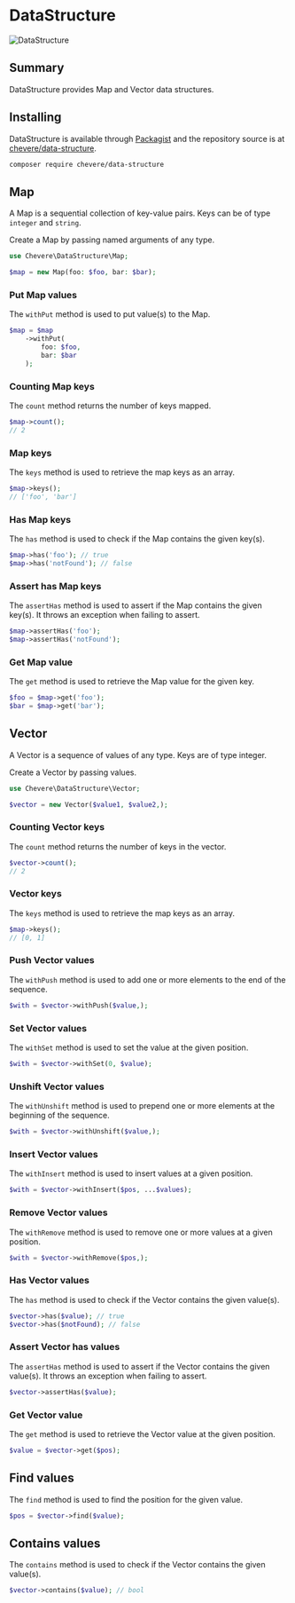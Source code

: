 # DataStructure

![DataStructure](/src/packages/data-structure-logo.svg)

## Summary

DataStructure provides Map and Vector data structures.

## Installing

DataStructure is available through [Packagist](https://packagist.org/packages/chevere/data-structure) and the repository source is at [chevere/data-structure](https://github.com/chevere/data-structure).

```sh
composer require chevere/data-structure
```

## Map

A Map is a sequential collection of key-value pairs. Keys can be of type `integer` and `string`.

Create a Map by passing named arguments of any type.

```php
use Chevere\DataStructure\Map;

$map = new Map(foo: $foo, bar: $bar);
```

### Put Map values

The `withPut` method is used to put value(s) to the Map.

```php
$map = $map
    ->withPut(
        foo: $foo,
        bar: $bar
    );
```

### Counting Map keys

The `count` method returns the number of keys mapped.

```php
$map->count();
// 2
```

### Map keys

The `keys` method is used to retrieve the map keys as an array.

```php
$map->keys();
// ['foo', 'bar']
```

### Has Map keys

The `has` method is used to check if the Map contains the given key(s).

```php
$map->has('foo'); // true
$map->has('notFound'); // false
```

### Assert has Map keys

The `assertHas` method is used to assert if the Map contains the given key(s). It throws an exception when failing to assert.

```php
$map->assertHas('foo');
$map->assertHas('notFound');
```

### Get Map value

The `get` method is used to retrieve the Map value for the given key.

```php
$foo = $map->get('foo');
$bar = $map->get('bar');
```

## Vector

A Vector is a sequence of values of any type. Keys are of type integer.

Create a Vector by passing values.

```php
use Chevere\DataStructure\Vector;

$vector = new Vector($value1, $value2,);
```

### Counting Vector keys

The `count` method returns the number of keys in the vector.

```php
$vector->count();
// 2
```

### Vector keys

The `keys` method is used to retrieve the map keys as an array.

```php
$map->keys();
// [0, 1]
```

### Push Vector values

The `withPush` method is used to add one or more elements to the end of the sequence.

```php
$with = $vector->withPush($value,);
```

### Set Vector values

The `withSet` method is used to set the value at the given position.

```php
$with = $vector->withSet(0, $value);
```

### Unshift Vector values

The `withUnshift` method is used to prepend one or more elements at the beginning of the sequence.

```php
$with = $vector->withUnshift($value,);
```

### Insert Vector values

The `withInsert` method is used to insert values at a given position.

```php
$with = $vector->withInsert($pos, ...$values);
```

### Remove Vector values

The `withRemove` method is used to remove one or more values at a given position.

```php
$with = $vector->withRemove($pos,);
```

### Has Vector values

The `has` method is used to check if the Vector contains the given value(s).

```php
$vector->has($value); // true
$vector->has($notFound); // false
```

### Assert Vector has values

The `assertHas` method is used to assert if the Vector contains the given value(s). It throws an exception when failing to assert.

```php
$vector->assertHas($value);
```

### Get Vector value

The `get` method is used to retrieve the Vector value at the given position.

```php
$value = $vector->get($pos);
```

## Find values

The `find` method is used to find the position for the given value.

```php
$pos = $vector->find($value);
```

## Contains values

The `contains` method is used to check if the Vector contains the given value(s).

```php
$vector->contains($value); // bool
```
